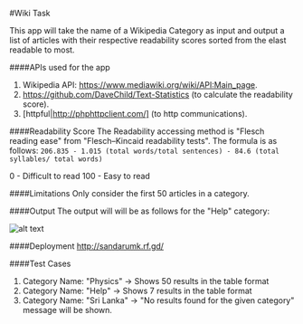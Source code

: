 #Wiki Task

This app will take the name of a Wikipedia Category as input and output a list of articles with their respective readability scores sorted from the elast readable to most.

####APIs used for the app
1. Wikipedia API: https://www.mediawiki.org/wiki/API:Main_page.
2. https://github.com/DaveChild/Text-Statistics (to calculate the readability score).
3. [httpful|http://phphttpclient.com/] (to http communications).

####Readability Score
The Readability accessing method is "Flesch reading ease" from "Flesch–Kincaid readability tests".
The formula is as follows:
```206.835 - 1.015 (total words/total sentences) - 84.6 (total syllables/ total words)```

0 - Difficult to read
100 - Easy to read

####Limitations
Only consider the first 50 articles in a category.

####Output
The output will will be as follows for the "Help" category:

![alt text](https://github.com/sandarumk/WikiTask/blob/master/wiki.PNG)

####Deployment
http://sandarumk.rf.gd/

####Test Cases
1. Category Name: "Physics" -> Shows 50 results in the table format
2. Category Name: "Help"    -> Shows 7 results in the table format
3. Category Name: "Sri Lanka" -> "No results found for the given category" message will be shown.
